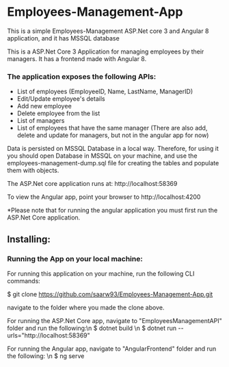 # Employees-Management-App
This is a simple Employees-Management ASP.Net core 3 and Angular 8 application, and it has MSSQL database

This is a ASP.Net Core 3 Application for managing employees by their managers. It has a frontend made with Angular 8.

### The application exposes the following APIs:
* List of employees (EmployeeID, Name, LastName, ManagerID)
* Edit/Update employee's details
* Add new employee
* Delete employee from the list
* List of managers
* List of employees that have the same manager
(There are also add, delete and update for managers, but not in the angular app for now)

 
Data is persisted on MSSQL Database in a local way. Therefore, for using it you should open Database in MSSQL on your machine,
and use the employees-management-dump.sql file for creating the tables and populate them with objects.


The ASP.Net core application runs at: http://localhost:58369

To view the Angular app, point your browser to http://localhost:4200

*Please note that for running the angular application you must first run the ASP.Net Core application.



## Installing:

### Running the App on your local machine:

For running this application on your machine, run the following CLI commands:

$ git clone https://github.com/saarw93/Employees-Management-App.git

navigate to the folder where you made the clone above.

For running the ASP.Net Core app, navigate to "EmployeesManagementAPI" folder and run the following:\n
$ dotnet build  \n
$ dotnet run --urls="http://localhost:58369" 

For running the Angular app, navigate to "AngularFrontend" folder and run the following: \n
$ ng serve
